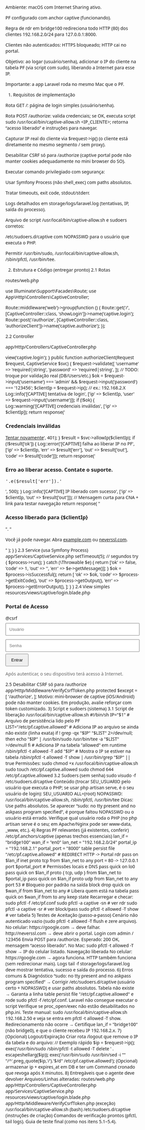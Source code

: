 Ambiente: macOS com Internet Sharing ativo.

PF configurado com anchor captive (funcionando).

Regra de rdr em bridge100 redireciona todo HTTP (80) dos clientes 192.168.2.0/24 para 127.0.0.1:8000.

Clientes não autenticados: HTTPS bloqueado; HTTP cai no portal.

Objetivo: ao logar (usuário/senha), adicionar o IP do cliente na tabela PF <allowed> (via script com sudo), liberando a Internet para esse IP.

Importante: a app Laravel roda no mesmo Mac que o PF.

1) Requisitos de implementação

Rota GET /: página de login simples (usuário/senha).

Rota POST /authorize: valida credenciais; se OK, executa script sudo /usr/local/bin/captive-allow.sh <IP_CLIENTE>; retorna “acesso liberado” e instruções para navegar.

Capturar IP real do cliente via $request->ip() (o cliente está diretamente no mesmo segmento / sem proxy).

Desabilitar CSRF só para /authorize (captive portal pode não manter cookies adequadamente no mini browser do SO).

Executar comando privilegiado com segurança:

Usar Symfony Process (não shell_exec) com paths absolutos.

Tratar timeouts, exit code, stdout/stderr.

Logs detalhados em storage/logs/laravel.log (tentativas, IP, saída do processo).

Arquivo de script /usr/local/bin/captive-allow.sh e sudoers corretos:

/etc/sudoers.d/captive com NOPASSWD para o usuário que executa o PHP.

Permitir /usr/bin/sudo, /usr/local/bin/captive-allow.sh, /sbin/pfctl, /usr/bin/tee.

2) Estrutura e Código (entregar pronto)
2.1 Rotas

routes/web.php

use Illuminate\Support\Facades\Route;
use App\Http\Controllers\CaptiveController;

Route::middleware('web')->group(function () {
    Route::get('/', [CaptiveController::class, 'showLogin'])->name('captive.login');
    Route::post('/authorize', [CaptiveController::class, 'authorizeClient'])->name('captive.authorize');
});

2.2 Controller

app/Http/Controllers/CaptiveController.php

<?php

namespace App\Http\Controllers;

use Illuminate\Http\Request;
use Illuminate\Support\Facades\Log;
use App\Services\CaptiveService;

class CaptiveController extends Controller
{
    public function showLogin()
    {
        // Página mínima: HTML inline para o CNA (mini browser do SO)
        return response()->view('captive.login');
    }

    public function authorizeClient(Request $request, CaptiveService $svc)
    {
        $request->validate([
            'username' => 'required|string',
            'password' => 'required|string',
        ]);

        // TODO: troque por validação real (DB/Users/etc.)
        $ok = $request->input('username') === 'admin' && $request->input('password') === '123456';

        $clientIp = $request->ip(); // ex.: 192.168.2.X
        Log::info('[CAPTIVE] tentativa de login', ['ip' => $clientIp, 'user' => $request->input('username')]);

        if (!$ok) {
            Log::warning('[CAPTIVE] credenciais inválidas', ['ip' => $clientIp]);
            return response('<h3>Credenciais inválidas</h3><a href="/">Tentar novamente</a>', 401);
        }

        $result = $svc->allowIp($clientIp);

        if (!$result['ok']) {
            Log::error('[CAPTIVE] falha ao liberar IP no PF', ['ip' => $clientIp, 'err' => $result['err'], 'out' => $result['out'], 'code' => $result['code']]);
            return response('<h3>Erro ao liberar acesso. Contate o suporte.</h3><pre>'.e($result['err']).'</pre>', 500);
        }

        Log::info('[CAPTIVE] IP liberado com sucesso', ['ip' => $clientIp, 'out' => $result['out']]);

        // Mensagem curta para CNA + link para testar navegação
        return response(
            "<h3>Acesso liberado para {$clientIp}</h3>".
            "<p>Você já pode navegar. Abra <a href=''>example.com</a> ou <a href=''>neverssl.com</a>.</p>"
        );
    }
}

2.3 Service (usa Symfony Process)

app/Services/CaptiveService.php

<?php

namespace App\Services;

use Illuminate\Support\Facades\Log;
use Symfony\Component\Process\Process;

class CaptiveService
{
    public function allowIp(string $ip): array
    {
        $script = '/usr/local/bin/captive-allow.sh';
        $sudo   = '/usr/bin/sudo';

        // Importante: caminhos absolutos e sem shell parsing
        $process = new Process([$sudo, $script, $ip]);
        $process->setTimeout(5); // segundos

        try {
            $process->run();
        } catch (\Throwable $e) {
            return ['ok' => false, 'code' => 1, 'out' => '', 'err' => $e->getMessage()];
        }

        $ok = $process->isSuccessful();
        return [
            'ok'   => $ok,
            'code' => $process->getExitCode(),
            'out'  => $process->getOutput(),
            'err'  => $process->getErrorOutput(),
        ];
    }
}

2.4 View simples

resources/views/captive/login.blade.php

<!doctype html>
<html lang="pt-br"><meta charset="utf-8">
<title>Portal de Acesso</title>
<body style="font-family:system-ui;max-width:420px;margin:40px auto">
  <h3>Portal de Acesso</h3>
  <form method="POST" action="/authorize">
    @csrf
    <input name="username" placeholder="Usuário" style="width:100%;padding:10px;margin:6px 0">
    <input type="password" name="password" placeholder="Senha" style="width:100%;padding:10px;margin:6px 0">
    <button style="padding:10px 16px">Entrar</button>
    <p style="color:#666">Após autenticar, o seu dispositivo terá acesso à Internet.</p>
  </form>
</body>
</html>

2.5 Desabilitar CSRF só para /authorize

app/Http/Middleware/VerifyCsrfToken.php

protected $except = [
    '/authorize',
];


Motivo: mini-browser de captive (iOS/Android) pode não manter cookies. Em produção, avalie reforçar com token customizado.

3) Script e sudoers (sistema)
3.1 Script de liberação

/usr/local/bin/captive-allow.sh

#!/bin/sh
IP="$1"

# Arquivo de persistência lido pelo PF
LIST="/etc/pf.captive.allowed"

# Adiciona IP ao arquivo se ainda não existir (linha exata)
if ! grep -qx "$IP" "$LIST" 2>/dev/null; then
  echo "$IP" | /usr/bin/sudo /usr/bin/tee -a "$LIST" >/dev/null
fi

# Adiciona IP na tabela "allowed" em runtime
/sbin/pfctl -t allowed -T add "$IP"

# Mostra o IP se estiver na tabela
/sbin/pfctl -t allowed -T show | /usr/bin/grep "$IP" || true


Permissões:

sudo chmod +x /usr/local/bin/captive-allow.sh
sudo touch /etc/pf.captive.allowed
sudo chmod 644 /etc/pf.captive.allowed

3.2 Sudoers (sem senha)
sudo visudo -f /etc/sudoers.d/captive


Conteúdo (trocar SEU_USUARIO pelo usuário que executa o PHP; se usar php artisan serve, é o seu usuário de login):

SEU_USUARIO ALL=(root) NOPASSWD: /usr/local/bin/captive-allow.sh, /sbin/pfctl, /usr/bin/tee


Dicas:

Use paths absolutos.

Se aparecer “sudo: no tty present and no askpass program specified”, é porque faltou NOPASSWD ou o usuário está errado.

Verifique qual usuário roda o PHP (no php artisan serve é o seu; em Apache/Nginx pode ser www-data, _www, etc.).

4) Regras PF relevantes (já existentes, conferir)

/etc/pf.anchors/captive (apenas trechos essenciais)

lan_if = "bridge100"
wan_if = "en0"
lan_net = "192.168.2.0/24"
portal_ip = "192.168.2.1"
portal_port = "8000"

table <allowed> persist file "/etc/pf.captive.allowed"

# REDIRECT HTTP -> Portal
rdr pass on $lan_if inet proto tcp from $lan_net to any port = 80 -> 127.0.0.1 port $portal_port

# Permissões locais e DNS
pass quick on lo0
pass quick on $lan_if proto { tcp, udp } from $lan_net to $portal_ip
pass quick on $lan_if proto udp from $lan_net to any port 53

# Bloqueio por padrão na saída
block drop quick on $wan_if from $lan_net to any

# Libera quem está na tabela <allowed>
pass quick on $wan_if from <allowed> to any keep state


Recarregar e checar:

sudo pfctl -f /etc/pf.conf
sudo pfctl -a captive -sn     # ver rdr
sudo pfctl -a captive -sr     # ver block/pass
sudo pfctl -t allowed -T show # ver tabela


5) Testes de Aceitação (passo-a-passo)

Cenário não autenticado

<allowed> vazio (sudo pfctl -t allowed -T flush e zere arquivo).

No celular: https://google.com
 → deve falhar.

http://neverssl.com
 → deve abrir o portal.

Login com admin / 123456

Envia POST para /authorize.

Esperado: 200 OK, mensagem “acesso liberado”.

No Mac: sudo pfctl -t allowed -T show → IP do celular listado.

Navegação liberada

No celular: https://google.com
 → agora funciona.

HTTP também funciona (sem redirecionar mais).

Logs

tail -f storage/logs/laravel.log deve mostrar tentativa, sucesso e saída do processo.

6) Erros comuns & Diagnóstico

“sudo: no tty present and no askpass program specified”
→ Corrigir /etc/sudoers.d/captive (usuário certo + NOPASSWD) e usar paths absolutos.

Tabela <allowed> não existe
→ Garanta a linha table <allowed> persist file "/etc/pf.captive.allowed" e rode sudo pfctl -f /etc/pf.conf.

Laravel não consegue executar o script

Verifique se proc_open/exec não estão desabilitados no php.ini.

Teste manual: sudo /usr/local/bin/captive-allow.sh 192.168.2.50 e veja se entra em pfctl -t allowed -T show.

Redirecionamento não ocorre
→ Certifique lan_if = "bridge100" (não bridge0), e que o cliente recebeu IP 192.168.2.x.

7) (Opcional) Logout/Expiração

Criar rota /logout que remove o IP da tabela e do arquivo:

// Exemplo rápido
$ip = $request->ip();
exec('/usr/bin/sudo /sbin/pfctl -t allowed -T delete ' . escapeshellarg($ip));
exec('/usr/bin/sudo /usr/bin/sed -i "" "/^'.preg_quote($ip,'/').'$/d" /etc/pf.captive.allowed');


(Opcional) armazenar ip + expires_at em DB e ter um Command cronado que revoga após X minutos.

8) Entregáveis que o agente deve devolver

Arquivos/Linhas alteradas:

routes/web.php

app/Http/Controllers/CaptiveController.php

app/Services/CaptiveService.php

resources/views/captive/login.blade.php

app/Http/Middleware/VerifyCsrfToken.php (exceção)

/usr/local/bin/captive-allow.sh (bash)

/etc/sudoers.d/captive (instruções de criação)

Comandos de verificação prontos (pfctl, tail logs).

Guia de teste final (como nos itens 5.1–5.4).